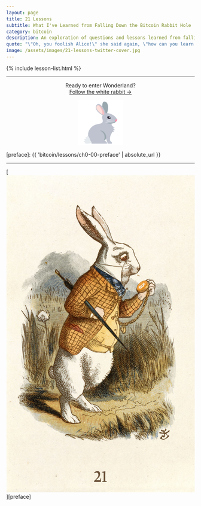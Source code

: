 ```yaml
---
layout: page
title: 21 Lessons
subtitle: What I've Learned from Falling Down the Bitcoin Rabbit Hole
category: bitcoin
description: An exploration of questions and lessons learned from falling down the Bitcoin rabbit hole.
quote: "\"Oh, you foolish Alice!\" she said again, \"how can you learn lessons in here? Why, there's hardly room for you, and no room at all for any lesson-books!\""
image: /assets/images/21-lessons-twitter-cover.jpg
---
```


{% include lesson-list.html %}

---

<center>
  <p>Ready to enter Wonderland?<br/>
  <a href="{{ 'bitcoin/lessons/ch0-00-preface' | absolute_url }}">Follow the white rabbit →</a></p>
  <p><a href="{{ 'bitcoin/lessons/ch0-00-preface' | absolute_url }}"><img src="/assets/images/rabbit.png"/></a></p>
</center>

[preface]: {{ 'bitcoin/lessons/ch0-00-preface' | absolute_url }}

---

[![21 Lessons - What I've Learned from Falling Down the Bitcoin Rabbit Hole](/assets/images/21-lessons-cover-rabbit.jpg)][preface]

<!-- Wikipedia -->
[alice]: https://en.wikipedia.org/wiki/Alice%27s_Adventures_in_Wonderland
[carroll]: https://en.wikipedia.org/wiki/Lewis_Carroll
